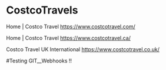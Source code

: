 # CostcoTravels
Home | Costco Travel
https://www.costcotravel.com/

Home | Costco Travel
https://www.costcotravel.ca/

Costco Travel UK International
https://www.costcotravel.co.uk/

#Testing GIT__Webhooks !!
